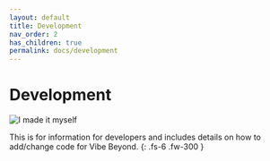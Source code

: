 ```yaml
---
layout: default
title: Development
nav_order: 2
has_children: true
permalink: docs/development
---
```


# Development

![I made it myself](https://media.tenor.com/FKkErYwJcxMAAAAC/pizza-invader-zim.gif)

This is for information for developers and includes details on how to add/change code for Vibe Beyond.
{: .fs-6 .fw-300 }